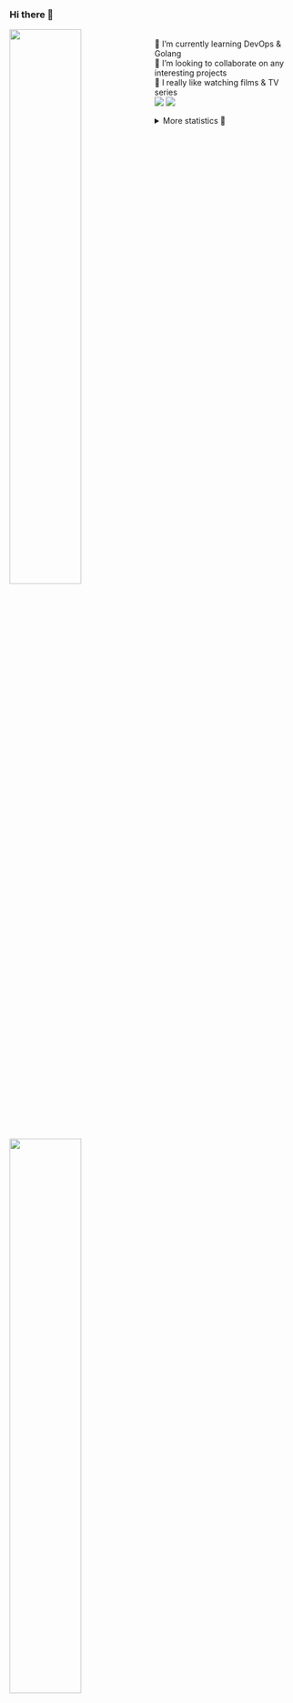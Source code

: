 ### Hi there 👋


[<img align="left" width="50%" src="https://github-readme-stats.vercel.app/api?username=rufusnufus&hide=issues&show_icons=true&count_private=true&theme=transparent&title_color=FF6F40&text_color=FBF9F8&icon_color=F48242&hide_border=true&hide_title=true#gh-dark-mode-only">](https://metrics.lecoq.io/rufusnufus#gh-dark-mode-only)
[<img align="left" width="50%" src="https://github-readme-stats.vercel.app/api?username=rufusnufus&hide=issues&show_icons=true&count_private=true&theme=transparent&title_color=FF6533&text_color=4D4644&icon_color=FF8038&hide_border=true&hide_title=true#gh-light-mode-only">](https://metrics.lecoq.io/rufusnufus#gh-light-mode-only)

<p>
  <br>
  🌱 I’m currently learning DevOps & Golang</br>
  👯 I’m looking to collaborate on any interesting projects</br>
  🎥 I really like watching films & TV series</br>
  <a href="https://linkedin.com/in/rufusnufus"><img src="https://img.shields.io/badge/linkedin-0077B5.svg?style=for-the-badge&logo=linkedin&logoColor=white"/></a>
  <a href="https://t.me/rufusnufus"><img src="https://img.shields.io/badge/-telegram-black?style=for-the-badge&color=blue&logo=telegram"/></a>
</p>

<p text-align="left">
<details>
  <summary>More statistics 👀</summary><br/>

<!--START_SECTION:waka-->
![Code Time](http://img.shields.io/badge/Code%20Time-570%20hrs%208%20mins-blue)

![Profile Views](http://img.shields.io/badge/Profile%20Views-0-blue)

**I'm an Early 🐤** 

```text
🌞 Morning                9366 commits        ██████░░░░░░░░░░░░░░░░░░░   22.44 % 
🌆 Daytime                24274 commits       ███████████████░░░░░░░░░░   58.17 % 
🌃 Evening                7281 commits        ████░░░░░░░░░░░░░░░░░░░░░   17.45 % 
🌙 Night                  808 commits         ░░░░░░░░░░░░░░░░░░░░░░░░░   01.94 % 
```
📅 **I'm Most Productive on Wednesday** 

```text
Monday                   8526 commits        █████░░░░░░░░░░░░░░░░░░░░   20.43 % 
Tuesday                  7980 commits        █████░░░░░░░░░░░░░░░░░░░░   19.12 % 
Wednesday                8547 commits        █████░░░░░░░░░░░░░░░░░░░░   20.48 % 
Thursday                 8318 commits        █████░░░░░░░░░░░░░░░░░░░░   19.93 % 
Friday                   7123 commits        ████░░░░░░░░░░░░░░░░░░░░░   17.07 % 
Saturday                 804 commits         ░░░░░░░░░░░░░░░░░░░░░░░░░   01.93 % 
Sunday                   431 commits         ░░░░░░░░░░░░░░░░░░░░░░░░░   01.03 % 
```


📊 **This Week I Spent My Time On** 

```text
💬 Programming Languages: 
Other                    14 hrs 8 mins       ███████████████░░░░░░░░░░   60.05 % 
Go                       4 hrs 12 mins       ████░░░░░░░░░░░░░░░░░░░░░   17.86 % 
HCL                      2 hrs 42 mins       ███░░░░░░░░░░░░░░░░░░░░░░   11.49 % 
YAML                     35 mins             █░░░░░░░░░░░░░░░░░░░░░░░░   02.54 % 
Terraform                34 mins             █░░░░░░░░░░░░░░░░░░░░░░░░   02.43 % 

🔥 Editors: 
iTerm2                   13 hrs 59 mins      ███████████████░░░░░░░░░░   59.42 % 
VS Code                  9 hrs 33 mins       ██████████░░░░░░░░░░░░░░░   40.58 % 
```

**I Mostly Code in Go** 

```text
Go                       33 repos            ██████░░░░░░░░░░░░░░░░░░░   22.00 % 
Python                   14 repos            ██░░░░░░░░░░░░░░░░░░░░░░░   09.33 % 
Smarty                   11 repos            ██░░░░░░░░░░░░░░░░░░░░░░░   07.33 % 
HCL                      7 repos             █░░░░░░░░░░░░░░░░░░░░░░░░   04.67 % 
Kotlin                   5 repos             █░░░░░░░░░░░░░░░░░░░░░░░░   03.33 % 
```




 Last Updated on 24/12/2023 01:06:27 UTC
<!--END_SECTION:waka-->

</details>
</p>
